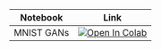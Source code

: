 | Notebook    | Link                                                                                                                                                                              |
|-------------|-----------------------------------------------------------------------------------------------------------------------------------------------------------------------------------|
| MNIST GANs | [![Open In Colab](https://colab.research.google.com/assets/colab-badge.svg)](https://colab.research.google.com/github/wandb/edu/blob/main/lightning/gan/gan-mnist.ipynb) |
